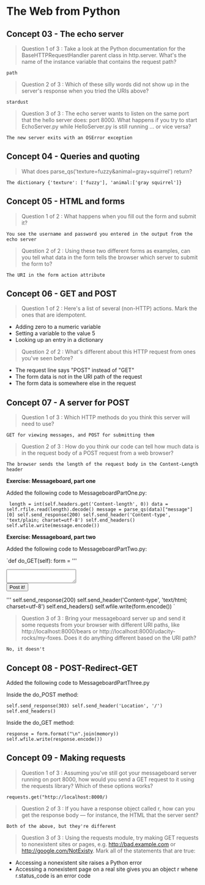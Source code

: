 # The Web from Python

## Concept 03 - The echo server

> Question 1 of 3 : Take a look at the Python documentation for the BaseHTTPRequestHandler parent class in http.server. What's the name of the instance variable that contains the request path?

`path`

> Question 2 of 3 : Which of these silly words did not show up in the server's response when you tried the URIs above?

`stardust`

> Question 3 of 3 : The echo server wants to listen on the same port that the hello server does: port 8000. What happens if you try to start EchoServer.py while HelloServer.py is still running … or vice versa?

`The new server exits with an OSError exception`

## Concept 04 - Queries and quoting

> What does parse_qs('texture=fuzzy&animal=gray+squirrel') return?

`The dictionary {'texture': ['fuzzy'], 'animal:['gray squirrel']}`

## Concept 05 - HTML and forms

> Question 1 of 2 : What happens when you fill out the form and submit it?

`You see the username and password you entered in the output from the echo server`

> Question 2 of 2 : Using these two different forms as examples, can you tell what data in the form tells the browser which server to submit the form to?

`The URI in the form action attribute`

## Concept 06 - GET and POST

> Question 1 of 2 : Here's a list of several (non-HTTP) actions. Mark the ones that are idempotent.

- Adding zero to a numeric variable
- Setting a variable to the value 5
- Looking up an entry in a dictionary

> Question 2 of 2 : What's different about this HTTP request from ones you've seen before?

- The request line says "POST" instead of "GET"
- The form data is not in the URI path of the request
- The form data is somewhere else in the request

## Concept 07 - A server for POST

> Question 1 of 3 : Which HTTP methods do you think this server will need to use?

`GET for viewing messages, and POST for submitting them`

> Question 2 of 3 : How do you think our code can tell how much data is in the request body of a POST request from a web browser?

`The browser sends the length of the request body in the Content-Length header`

**Exercise: Messageboard, part one**

Added the following code to MessageboardPartOne.py:

` length = int(self.headers.get('Content-length', 0))
        data = self.rfile.read(length).decode()
        message = parse_qs(data)["message"][0]
        self.send_response(200)
        self.send_header('Content-type', 'text/plain; charset=utf-8')
        self.end_headers()
        self.wfile.write(message.encode())`

**Exercise: Messageboard, part two**

Added the following code to MessageboardPartTwo.py:

`def do_GET(self):
         form = '''<!DOCTYPE html>
  <title>Message Board</title>
  <form method="POST" action="http://localhost:8000/">
    <textarea name="message"></textarea>
    <br>
    <button type="submit">Post it!</button>
  </form>
'''
        self.send_response(200)
        self.send_header('Content-type', 'text/html; charset=utf-8')
        self.end_headers()
        self.wfile.write(form.encode())
`

> Question 3 of 3 : Bring your messageboard server up and send it some requests from your browser with different URI paths, like http://localhost:8000/bears or http://localhost:8000/udacity-rocks/my-foxes. Does it do anything different based on the URI path?

`No, it doesn't`


## Concept 08 - POST-Redirect-GET

Added the following code to MessageboardPartThree.py

Inside the do_POST method:

`self.send_response(303)
 self.send_header('Location', '/')
 self.end_headers()`

Inside the do_GET method:

`response = form.format("\n".join(memory))
 self.wfile.write(response.encode())`

## Concept 09 - Making requests

> Question 1 of 3 : Assuming you've still got your messageboard server running on port 8000, how would you send a GET request to it using the requests library? Which of these options works?

`requests.get("http://localhost:8000/)`

> Question 2 of 3 : If you have a response object called r, how can you get the response body — for instance, the HTML that the server sent?

`Both of the above, but they're different`

> Question 3 of 3 : Using the requests module, try making GET requests to nonexistent sites or pages, e.g. http://bad.example.com or http://google.com/NotExisty. Mark all of the statements that are true:

- Accessing a nonexistent site raises a Python error
- Accessing a nonexistent page on a real site gives you an object r whene r.status_code is an error code